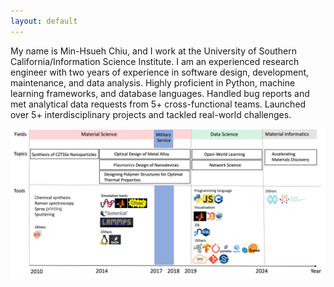 ```yaml
---
layout: default
---
```

My name is Min-Hsueh Chiu, and I work at the University of Southern California/Information Science Institute. I am an experienced research engineer with two years of experience in software design, development, maintenance, and data analysis. Highly proficient in Python, machine learning frameworks, and database languages. Handled bug reports and met analytical data requests from 5+ cross-functional teams. Launched over 5+ interdisciplinary projects and tackled real-world challenges.

<img src="/assets/images/about/peter_summary_2024.png" />